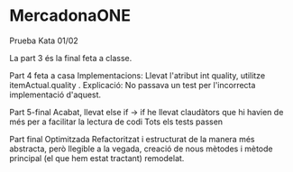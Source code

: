 # MercadonaONE
Prueba Kata 01/02

La part 3 és la final feta a classe.

Part 4 feta a casa
  Implementacions: 
    Llevat l'atribut int quality, utilitze itemActual.quality .
    Explicació: No passava un test per l'incorrecta implementació d'aquest.
    
    
Part 5-final
  Acabat, llevat else if -> if
  he llevat claudàtors que hi havien de més per a facilitar la lectura de codi
  Tots els tests passen
  
Part final Optimitzada
  Refactoritzat i estructurat de la manera més abstracta, però llegible a la vegada, creació de nous mètodes i mètode principal (el que hem estat tractant) remodelat.
